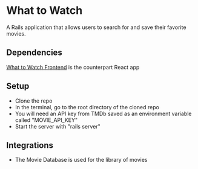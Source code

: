 # What to Watch

A Rails application that allows users to search for and save their favorite movies.

## Dependencies
[What to Watch Frontend](https://github.com/kevinjolley91/movies-frontend/tree/main) is the counterpart React app

## Setup
- Clone the repo
- In the terminal, go to the root directory of the cloned repo
- You will need an API key from TMDb saved as an environment variable called "MOVIE_API_KEY"
- Start the server with "rails server"

## Integrations
- The Movie Database is used for the library of movies
